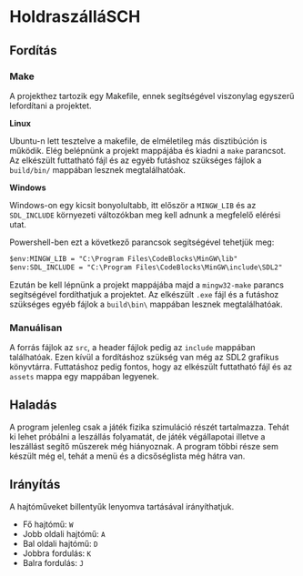 # HoldraszálláSCH

## Fordítás

### Make

A projekthez tartozik egy Makefile, ennek segítségével viszonylag egyszerű lefordítani a projektet. 

**Linux**

Ubuntu-n lett tesztelve a makefile, de elméletileg más disztibúción is működik. Elég belépnünk a projekt mappájába és kiadni a `make` parancsot. Az elkészült futtatható fájl és az egyéb futáshoz szükséges fájlok a `build/bin/` mappában lesznek megtalálhatóak.

**Windows**

Windows-on egy kicsit bonyolultabb, itt először a `MINGW_LIB` és az `SDL_INCLUDE` környezeti változókban meg kell adnunk a megfelelő elérési utat.

Powershell-ben ezt a következő parancsok segítségével tehetjük meg:
```ps
$env:MINGW_LIB = "C:\Program Files\CodeBlocks\MinGW\lib"
$env:SDL_INCLUDE = "C:\Program Files\CodeBlocks\MinGW\include\SDL2"
```
Ezután be kell lépnünk a projekt mappájába majd a `mingw32-make` parancs segítségével fordíthatjuk a projektet. Az elkészült `.exe` fájl és a futáshoz szükséges egyéb fájlok a `build\bin\` mappában lesznek megtalálhatóak.

### Manuálisan

A forrás fájlok az `src`, a header fájlok pedig az `include` mappában találhatóak. Ezen kívül a fordításhoz szükség van még az SDL2 grafikus könyvtárra. Futtatáshoz pedig fontos, hogy az elkészült futtatható fájl és az `assets` mappa egy mappában legyenek.

## Haladás

A program jelenleg csak a játék fizika szimuláció részét tartalmazza. Tehát ki lehet próbálni a leszállás folyamatát, de játék végállapotai illetve a leszállást segítő műszerek még hiányoznak. A program többi része sem készült még el, tehát a menü és a dicsőséglista még hátra van.

## Irányítás

A hajtóműveket billentyűk lenyomva tartásával irányíthatjuk.
- Fő hajtómű: `W`
- Jobb oldali hajtómű: `A`
- Bal oldali hajtómű: `D`
- Jobbra fordulás: `K`
- Balra fordulás: `J`